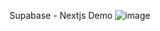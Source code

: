 Supabase - Nextjs Demo 
![image](https://github.com/user-attachments/assets/52a9f694-9722-410c-8814-d6c534cfe22e)
